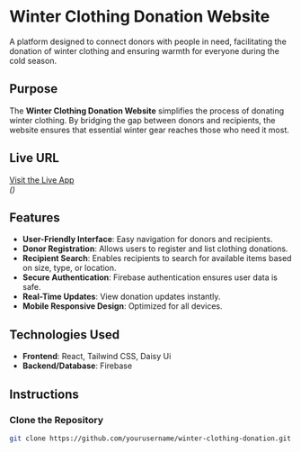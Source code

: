 # Winter Clothing Donation Website  

A platform designed to connect donors with people in need, facilitating the donation of winter clothing and ensuring warmth for everyone during the cold season.  

## Purpose  
The **Winter Clothing Donation Website** simplifies the process of donating winter clothing. By bridging the gap between donors and recipients, the website ensures that essential winter gear reaches those who need it most.  

## Live URL  
[Visit the Live App](#)  
*()*  

## Features  
- **User-Friendly Interface**: Easy navigation for donors and recipients.  
- **Donor Registration**: Allows users to register and list clothing donations.  
- **Recipient Search**: Enables recipients to search for available items based on size, type, or location.  
- **Secure Authentication**: Firebase authentication ensures user data is safe.  
- **Real-Time Updates**: View donation updates instantly.  
- **Mobile Responsive Design**: Optimized for all devices.  

## Technologies Used  
- **Frontend**: React, Tailwind CSS, Daisy Ui
- **Backend/Database**: Firebase  

## Instructions  

### Clone the Repository  
```bash  
git clone https://github.com/yourusername/winter-clothing-donation.git  
